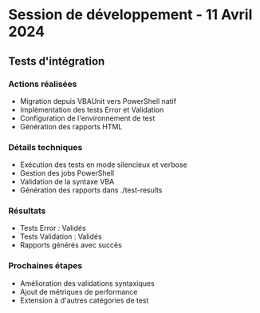 # Session de développement - 11 Avril 2024

## Tests d'intégration

### Actions réalisées
- Migration depuis VBAUnit vers PowerShell natif
- Implémentation des tests Error et Validation
- Configuration de l'environnement de test
- Génération des rapports HTML

### Détails techniques
- Exécution des tests en mode silencieux et verbose
- Gestion des jobs PowerShell
- Validation de la syntaxe VBA
- Génération des rapports dans ./test-results

### Résultats
- Tests Error : Validés
- Tests Validation : Validés
- Rapports générés avec succès

### Prochaines étapes
- Amélioration des validations syntaxiques
- Ajout de métriques de performance
- Extension à d'autres catégories de test 